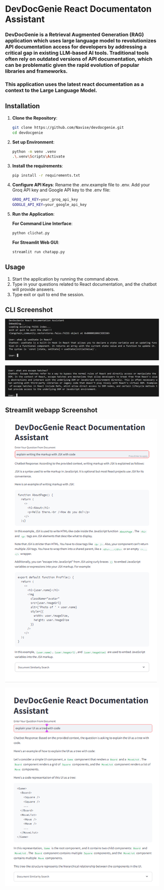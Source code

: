 # **DevDocGenie React Documentaton Assistant** ##

### DevDocGenie is a Retrieval Augmented Generation (RAG) application which uses large language model to revolutionizes API documentation access for developers by addressing a critical gap in existing LLM-based AI tools. Traditional tools often rely on outdated versions of API documentation, which can be problematic given the rapid evolution of popular libraries and frameworks. ###

### This application uses the latest react documentation as a context to the Large Language Model. ###

## Installation

1. **Clone the Repository**:
   ```bash
   git clone https://github.com/Navise/devdocgenie.git
   cd devdocgenie
   ```

2. **Set up Environment**:
    ```bash
    python -m venv .venv
    .\.venv\Scripts\Activate
    ```

3. **Install the requirements**:
    ```bash
    pip install -r requirements.txt
    ```

4. **Configure API Keys**:
    Rename the .env.example file to .env.
    Add your Groq API key and Google API key to the .env file:
    ```bash
    GROQ_API_KEY=your_groq_api_key
    GOOGLE_API_KEY=your_google_api_key
    ```
5. **Run the Application**:

    **For Command Line Interface**:
    ```bash
    python clichat.py
    ```

    **For Streamlit Web GUI**:
    ```bash
    streamlit run chatapp.py
    ```

## **Usage** ##
1. Start the application by running the command above.
2. Type in your questions related to React documentation, and the chatbot will provide answers.
3. Type exit or quit to end the session.

## **CLI Screenshot** ##

![cli screenshot image](Screenshots/cli1.png)

![cli screenshot image](Screenshots/cli2.png)

## **Streamlit webapp Screenshot** ##

![streamlit screenshot image](Screenshots/st1.png)

![streamlit screenshot image](Screenshots/st2.png)


